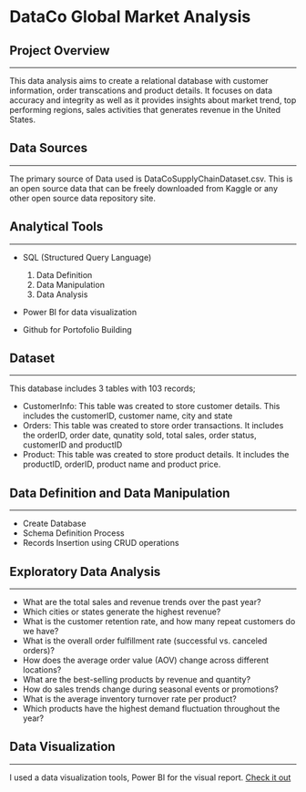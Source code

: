 # DataCo Global Market Analysis

## Project Overview
---
This data analysis aims to create a relational database with customer information, order transcations and product details. It focuses on data accuracy and integrity as well as it provides insights about market trend, top performing regions, sales activities that generates revenue in the United States.

## Data Sources
---
The primary source of Data used is DataCoSupplyChainDataset.csv. This is an open source data that can be freely downloaded from Kaggle or any other open source data repository site.

## Analytical Tools
---
- SQL (Structured Query Language)
  1. Data Definition
  2. Data Manipulation
  3. Data Analysis
    
- Power BI for data visualization
  
- Github for Portofolio Building

## Dataset
---
This database includes 3 tables with 103 records;
- CustomerInfo: This table was created to store customer details. This includes the customerID, customer name, city and state
- Orders: This table was created to store order transactions. It includes the orderID, order date, qunatity sold, total sales, order status, customerID and productID
- Product: This table was created to store product details. It includes the productID, orderID, product name and product price.

## Data Definition and Data Manipulation
---
- Create Database
- Schema Definition Process
- Records Insertion using CRUD operations

## Exploratory Data Analysis
---
- What are the total sales and revenue trends over the past year?
- Which cities or states generate the highest revenue?
- What is the customer retention rate, and how many repeat customers do we have?
- What is the overall order fulfillment rate (successful vs. canceled orders)?
- How does the average order value (AOV) change across different locations?
- What are the best-selling products by revenue and quantity?
- How do sales trends change during seasonal events or promotions?
- What is the average inventory turnover rate per product?
- Which products have the highest demand fluctuation throughout the year?

## Data Visualization
---
I used a data visualization tools, Power BI for the visual report. 
[Check it out](https://app.powerbi.com/view?r=eyJrIjoiYzFmY2Q0MDAtYTdkMS00NjRjLWE3MTUtMzUxNjg1MGM5NjQzIiwidCI6IjYxMTdiOTliLWEzN2QtNDY4Yy1iODg2LTE1YmQ1YWViYTVjNCJ9) 
 
  

